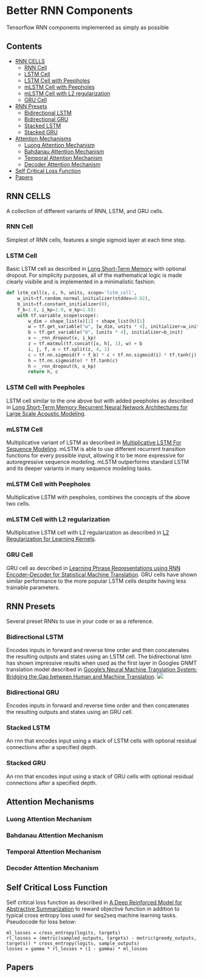 # Better RNN Components
Tensorflow RNN components implemented as simply as possible

## Contents
* [RNN CELLS](#rnn-cells)
  * [RNN Cell](#rnn-cell)
  * [LSTM Cell](#lstm-cell)
  * [LSTM Cell with Peepholes](#lstm-cell-with-peepholes)
  * [mLSTM Cell with Peepholes](#mlstm-cell-with-peepholes)
  * [mLSTM Cell with L2 regularization](#mlstm-cell-with-l2-regularization)
  * [GRU Cell](#gru-cell)
* [RNN Presets](#rnn-presets)
  * [Bidirectional LSTM](#bidirectional-lstm)
  * [Bidirectional GRU](#bidirectional-gru)
  * [Stacked LSTM](#stacked-lstm)
  * [Stacked GRU](#stacked-gru)
* [Attention Mechanisms](#attention-mechanisms)
  * [Luong Attention Mechanism](#luong-attention-mechanism)
  * [Bahdanau Attention Mechanism](#bahdanau-attention-mechanism)
  * [Temporal Attention Mechanism](#temporal-attention-mechanism)
  * [Decoder Attention Mechanism](#decoder-attention-mechanism)
* [Self Critical Loss Function](#self-critical-loss-function)
* [Papers](#papers)

## RNN CELLS
A collection of different variants of RNN, LSTM, and GRU cells.

### RNN Cell
Simplest of RNN cells, features a single sigmoid layer at each time step.

### LSTM Cell
Basic LSTM cell as described in [Long Short-Term Memory](http://www.bioinf.jku.at/publications/older/2604.pdf) with optional dropout. For simplicity purposes, all of the mathematical logic is made clearly visibile and is implemented in a minimalistic fashion:
```python
def lstm_cell(x, c, h, units, scope='lstm_cell', 
    w_init=tf.random_normal_initializer(stddev=0.02), 
    b_init=tf.constant_initializer(0),
    f_b=1.0, i_kp=1.0, o_kp=1.0):
    with tf.variable_scope(scope):
        w_dim = shape_list(x)[1] + shape_list(h)[1]
        w = tf.get_variable("w", [w_dim, units * 4], initializer=w_init)
        b = tf.get_variable("b", [units * 4], initializer=b_init)
        x = _rnn_dropout(x, i_kp)
        z = tf.matmul(tf.concat([x, h], 1), w) + b
        i, j, f, o = tf.split(z, 4, 1)
        c = tf.nn.sigmoid(f + f_b) * c + tf.nn.sigmoid(i) * tf.tanh(j)
        h = tf.nn.sigmoid(o) * tf.tanh(c)
        h = _rnn_dropout(h, o_kp)
        return h, c
```

### LSTM Cell with Peepholes
LSTM cell similar to the one above but with added peepholes as described in [Long Short-Term Memory Recurrent Neural Network Architectures for Large Scale Acoustic Modeling](https://static.googleusercontent.com/media/research.google.com/en//pubs/archive/43905.pdf).

### mLSTM Cell
Multiplicative variant of LSTM as described in [Multiplicative LSTM For Sequence Modeling](https://arxiv.org/pdf/1609.07959.pdf). mLSTM is able to use different recurrent transition functions for every possible input, allowing it to be more expressive for autoregressive sequence modeling. mLSTM outperforms standard LSTM and its deeper variants in many sequence modeling tasks.

### mLSTM Cell with Peepholes
Multiplicative LSTM with peepholes, combines the concepts of the above two cells.

### mLSTM Cell with L2 regularization
Multiplicative LSTM cell with L2 regularization as described in [L2 Regularization for Learning Kernels](https://arxiv.org/pdf/1205.2653.pdf).

### GRU Cell
GRU cell as described in [Learning Phrase Representations using RNN Encoder–Decoder for Statistical Machine Translation](https://arxiv.org/pdf/1406.1078.pdf). GRU cells have shown similar performance to the more popular LSTM cells despite having less trainable parameters.

## RNN Presets
Several preset RNNs to use in your code or as a reference.

### Bidirectional LSTM
Encodes inputs in forward and reverse time order and then concatenates the resulting outputs and states using an LSTM cell. The bidirectional lstm has shown impressive results when used as the first layer in Googles GNMT translation model described in [Google’s Neural Machine Translation System: Bridging the Gap
between Human and Machine Translation](https://arxiv.org/pdf/1609.08144.pdf).
<img src="gnmt-encoder">

### Bidirectional GRU
Encodes inputs in forward and reverse time order and then concatenates the resulting outputs and states using an GRU cell.

### Stacked LSTM
An rnn that encodes input using a stack of LSTM cells with optional residual connections after a specified depth.

### Stacked GRU
An rnn that encodes input using a stack of GRU cells with optional residual connections after a specified depth.

## Attention Mechanisms

### Luong Attention Mechanism

### Bahdanau Attention Mechanism

### Temporal Attention Mechanism

### Decoder Attention Mechanism

## Self Critical Loss Function

Self critical loss function as described in [A Deep Reinforced Model for Abstractive
Summarization](https://arxiv.org/pdf/1705.04304.pdf) to reward objective function in addition to typical cross entropy loss used for seq2seq machine learning tasks. Pseudocode for loss below:
    
    ml_losses = cross_entropy(logits, targets)
    rl_losses = (metric(sampled_outputs, targets) - metric(greedy_outputs, targets)) * cross_entropy(logits, sample_outputs)
    losses = gamma * rl_losses + (1 - gamma) * ml_losses

## Papers
